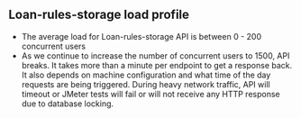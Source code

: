 Loan-rules-storage load profile
----------------------------------------
* The average load for Loan-rules-storage API is between 0 - 200 concurrent users
* As we continue to increase the number of concurrent users to 1500, API breaks. It takes more than a minute per endpoint to get a response back. It also depends on machine configuration and what time of the day requests are being triggered. During heavy network traffic, API will timeout or JMeter tests will fail or will not receive any HTTP response due to database locking.